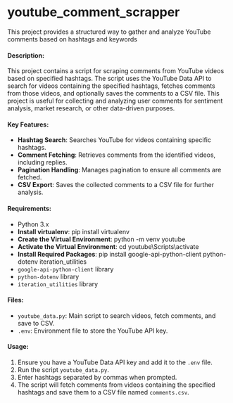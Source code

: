 # youtube_comment_scrapper
This project provides a structured way to gather and analyze YouTube comments based on hashtags and keywords

#### Description:
This project contains a script for scraping comments from YouTube videos based on specified hashtags. The script uses the YouTube Data API to search for videos containing the specified hashtags, fetches comments from those videos, and optionally saves the comments to a CSV file. This project is useful for collecting and analyzing user comments for sentiment analysis, market research, or other data-driven purposes.

#### Key Features:
- **Hashtag Search**: Searches YouTube for videos containing specific hashtags.
- **Comment Fetching**: Retrieves comments from the identified videos, including replies.
- **Pagination Handling**: Manages pagination to ensure all comments are fetched.
- **CSV Export**: Saves the collected comments to a CSV file for further analysis.

#### Requirements:
- Python 3.x
- **Install virtualenv**: pip install virtualenv
- **Create the Virtual Environment**: python -m venv youtube
- **Activate the Virtual Environment**: cd youtube\Scripts\activate
- **Install Required Packages**: pip install google-api-python-client python-dotenv iteration_utilities
- `google-api-python-client` library
- `python-dotenv` library
- `iteration_utilities` library

#### Files:
- `youtube_data.py`: Main script to search videos, fetch comments, and save to CSV.
- `.env`: Environment file to store the YouTube API key.

#### Usage:
1. Ensure you have a YouTube Data API key and add it to the `.env` file.
2. Run the script `youtube_data.py`.
3. Enter hashtags separated by commas when prompted.
4. The script will fetch comments from videos containing the specified hashtags and save them to a CSV file named `comments.csv`.


